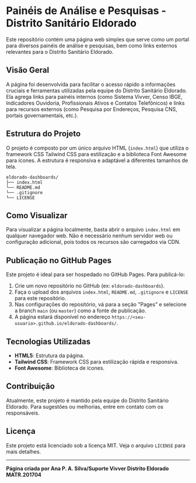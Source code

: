 # Painéis de Análise e Pesquisas - Distrito Sanitário Eldorado

Este repositório contém uma página web simples que serve como um portal para diversos painéis de análise e pesquisas, bem como links externos relevantes para o Distrito Sanitário Eldorado.

## Visão Geral

A página foi desenvolvida para facilitar o acesso rápido a informações cruciais e ferramentas utilizadas pela equipe do Distrito Sanitário Eldorado. Ela agrega links para painéis internos (como Sistema Vivver, Censo IBGE, Indicadores Ouvidoria, Profissionais Ativos e Contatos Telefônicos) e links para recursos externos (como Pesquisa por Endereços, Pesquisa CNS, portais governamentais, etc.).

## Estrutura do Projeto

O projeto é composto por um único arquivo HTML (`index.html`) que utiliza o framework CSS Tailwind CSS para estilização e a biblioteca Font Awesome para ícones. A estrutura é responsiva e adaptável a diferentes tamanhos de tela.

```
eldorado-dashboards/
├── index.html
└── README.md
└── .gitignore
└── LICENSE
```

## Como Visualizar

Para visualizar a página localmente, basta abrir o arquivo `index.html` em qualquer navegador web. Não é necessário nenhum servidor web ou configuração adicional, pois todos os recursos são carregados via CDN.

## Publicação no GitHub Pages

Este projeto é ideal para ser hospedado no GitHub Pages. Para publicá-lo:

1.  Crie um novo repositório no GitHub (ex: `eldorado-dashboards`).
2.  Faça o upload dos arquivos `index.html`, `README.md`, `.gitignore` e `LICENSE` para este repositório.
3.  Nas configurações do repositório, vá para a seção "Pages" e selecione a branch `main` (ou `master`) como a fonte de publicação.
4.  A página estará disponível no endereço `https://<seu-usuario>.github.io/eldorado-dashboards/`.

## Tecnologias Utilizadas

*   **HTML5**: Estrutura da página.
*   **Tailwind CSS**: Framework CSS para estilização rápida e responsiva.
*   **Font Awesome**: Biblioteca de ícones.

## Contribuição

Atualmente, este projeto é mantido pela equipe do Distrito Sanitário Eldorado. Para sugestões ou melhorias, entre em contato com os responsáveis.

## Licença

Este projeto está licenciado sob a licença MIT. Veja o arquivo `LICENSE` para mais detalhes.

---

**Página criada por Ana P. A. Silva/Suporte Vivver Distrito Eldorado MATR.201704**


